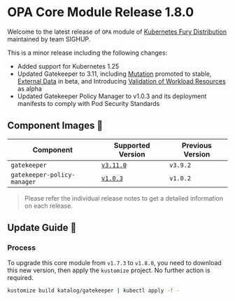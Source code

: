 # OPA Core Module Release 1.8.0

Welcome to the latest release of `OPA` module of [Kubernetes Fury Distribution](https://github.com/sighupio/fury-distribution) maintained by team SIGHUP.

This is a minor release including the following changes:

- Added support for Kubernetes 1.25
- Updated Gatekeeper to 3.11, including [Mutation](https://open-policy-agent.github.io/gatekeeper/website/docs/mutation) promoted to stable, [External Data](https://open-policy-agent.github.io/gatekeeper/website/docs/next/externaldata/) in beta, and Introducing [Validation of Workload Resources](https://open-policy-agent.github.io/gatekeeper/website/docs/workload-resources/) as alpha
- Updated Gatekeeper Policy Manager to v1.0.3 and its deployment manifests to comply with Pod Security Standards

## Component Images 🚢

| Component                   | Supported Version                                                                     | Previous Version |
| --------------------------- | ------------------------------------------------------------------------------------- | ---------------- |
| `gatekeeper`                | [`v3.11.0`](https://github.com/open-policy-agent/gatekeeper/releases/tag/v3.9.2)      | `v3.9.2`         |
| `gatekeeper-policy-manager` | [`v1.0.3`](https://github.com/sighupio/gatekeeper-policy-manager/releases/tag/v1.0.3) | `v1.0.2`         |

> Please refer the individual release notes to get a detailed information on each release.

## Update Guide 🦮

### Process

To upgrade this core module from `v1.7.3` to `v1.8.0`, you need to download this new version, then apply the `kustomize` project. No further action is required.

```bash
kustomize build katalog/gatekeeper | kubectl apply -f -
```
